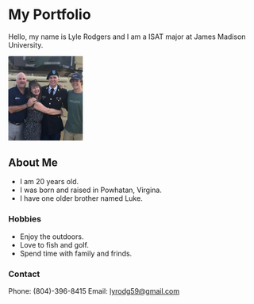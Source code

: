 <h1>My Portfolio</h1>  

Hello, my name is Lyle Rodgers and I am a ISAT major at James Madison University.

<img src="IMG_0343.jpg" width=150>

## About Me
- I am 20 years old.
- I was born and raised in Powhatan, Virgina.
- I have one older brother named Luke.


### Hobbies
- Enjoy the outdoors.
- Love to fish and golf.
- Spend time with family and frinds.


### Contact

Phone: (804)-396-8415
Email: lyrodg59@gmail.com
